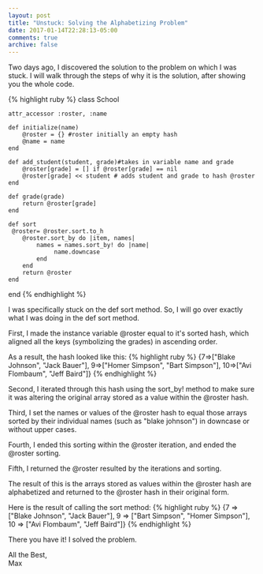 ```yaml
---
layout: post
title: "Unstuck: Solving the Alphabetizing Problem"
date: 2017-01-14T22:28:13-05:00
comments: true
archive: false
---
```


Two days ago, I discovered the solution to the problem on which I was stuck. I will walk through the steps of why it is the solution, after showing you the whole code. 

{% highlight ruby %}
class School

	attr_accessor :roster, :name

	def initialize(name)
		@roster = {} #roster initially an empty hash
		@name = name
	end

	def add_student(student, grade)#takes in variable name and grade
		@roster[grade] = [] if @roster[grade] == nil 
		@roster[grade] << student # adds student and grade to hash @roster
	end

	def grade(grade)
		return @roster[grade] 
	end

	def sort
	 @roster= @roster.sort.to_h
		@roster.sort_by do |item, names|
			names = names.sort_by! do |name|
				 name.downcase	
			end
		end
		return @roster
	end
end
{% endhighlight %}

I was specifically stuck on the def sort method. So, I will go over exactly what I was doing in the def sort method. 

First, I made the instance variable @roster equal to it's sorted hash, which aligned all the keys (symbolizing the grades) in ascending order. 

As a result, the hash looked like this: 
{% highlight ruby %}
{7=>["Blake Johnson", "Jack Bauer"], 9=>["Homer Simpson", "Bart Simpson"], 10=>["Avi Flombaum", "Jeff Baird"]}
{% endhighlight %}

Second, I iterated through this hash using the sort_by! method to make sure it was altering the original array stored as a value within the @roster hash. 

Third, I set the names or values of the @roster hash to equal those arrays sorted by their individual names (such as "blake johnson") in downcase or without upper cases. 

Fourth, I ended this sorting within the @roster iteration, and ended the @roster sorting. 

Fifth, I returned the @roster resulted by the iterations and sorting. 

The result of this is the arrays stored as values within the @roster hash are alphabetized and returned to the @roster hash in their original form. 

Here is the result of calling the sort method: 
{% highlight ruby %}
{7 => ["Blake Johnson", "Jack Bauer"], 9 => ["Bart Simpson", "Homer Simpson"], 10 => ["Avi Flombaum", "Jeff Baird"]}
{% endhighlight %}

There you have it! I solved the problem. 

All the Best,<br>
Max 